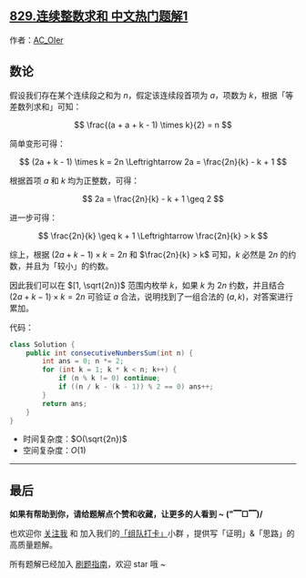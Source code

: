 ## [829.连续整数求和 中文热门题解1](https://leetcode.cn/problems/consecutive-numbers-sum/solutions/100000/by-ac_oier-220q)

作者：[AC_OIer](https://leetcode.cn/u/AC_OIer)

## 数论

假设我们存在某个连续段之和为 $n$，假定该连续段首项为 $a$，项数为 $k$，根据「等差数列求和」可知：

$$
\frac{(a + a + k - 1) \times k}{2} = n
$$

简单变形可得：

$$
(2a + k - 1) \times k = 2n \Leftrightarrow 2a = \frac{2n}{k} - k + 1
$$

根据首项 $a$ 和 $k$ 均为正整数，可得：

$$
2a = \frac{2n}{k} - k + 1 \geq 2
$$

进一步可得：

$$
\frac{2n}{k} \geq k + 1 \Leftrightarrow \frac{2n}{k} > k
$$

综上，根据 $(2a + k - 1) \times k = 2n$ 和 $\frac{2n}{k} > k$ 可知，$k$ 必然是 $2n$ 的约数，并且为「较小」的约数。

因此我们可以在 $[1, \sqrt{2n})$ 范围内枚举 $k$，如果 $k$ 为 $2n$ 约数，并且结合 $(2a + k - 1) \times k = 2n$ 可验证 $a$ 合法，说明找到了一组合法的 $(a, k)$，对答案进行累加。

代码：
```Java []
class Solution {
    public int consecutiveNumbersSum(int n) {
        int ans = 0; n *= 2;
        for (int k = 1; k * k < n; k++) {
            if (n % k != 0) continue;
            if ((n / k - (k - 1)) % 2 == 0) ans++;
        }
        return ans;
    }
}
```
* 时间复杂度：$O(\sqrt{2n})$
* 空间复杂度：$O(1)$

---

## 最后

**如果有帮助到你，请给题解点个赞和收藏，让更多的人看到 ~ ("▔□▔)/**

也欢迎你 [关注我](https://oscimg.oschina.net/oscnet/up-19688dc1af05cf8bdea43b2a863038ab9e5.png) 和 加入我们的[「组队打卡」](https://leetcode-cn.com/u/ac_oier/)小群 ，提供写「证明」&「思路」的高质量题解。

所有题解已经加入 [刷题指南](https://github.com/SharingSource/LogicStack-LeetCode/wiki)，欢迎 star 哦 ~
